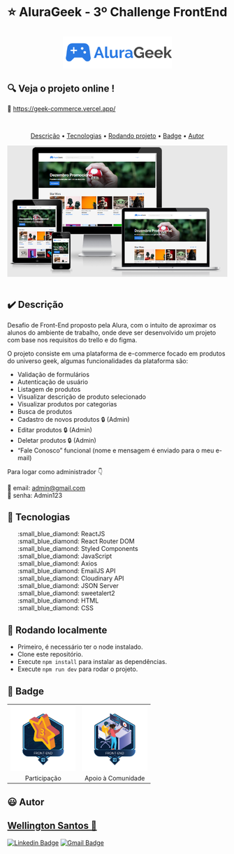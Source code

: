 # <p align="center">:star: AluraGeek - 3º Challenge FrontEnd</p>
<div align="center">
 <img width="250" src="https://raw.githubusercontent.com/WSantos79/AluraGeek/6d8efb1f1654c48e1612b8c89dc05df7f02ae9dc/src/assets/images/logo.svg">
</div>

## :mag: Veja o projeto online !

:link: https://geek-commerce.vercel.app/

<br>
<p align="center">
 <a href="#heavy_check_mark-Descrição">Descrição</a> •
 <a href="#hammer-Tecnologias">Tecnologias</a> •
 <a href="#game_die-Rodando-localmente">Rodando projeto</a> •
 <a href="#medal_sports-Badge">Badge</a> •	
 <a href="#smiley-autor">Autor</a>
</p>

<img src="https://github.com/WSantos79/AluraGeek/blob/main/public/image.png?raw=true"><br><br>


## :heavy_check_mark: **Descrição**

Desafio de Front-End proposto pela Alura, com o intuito de aproximar os alunos do ambiente de trabalho, onde deve ser desenvolvido um projeto com base nos requisitos do trello e do figma.

O projeto consiste em uma plataforma de e-commerce focado em produtos do universo geek, algumas funcionalidades da plataforma são:

+ Validação de formulários
+ Autenticação de usuário
+ Listagem de produtos
+ Visualizar descrição de produto selecionado
+ Visualizar produtos por categorias
+ Busca de produtos
+ Cadastro de novos produtos :lock: (Admin)
+ Editar produtos :lock: (Admin)
+ Deletar produtos :lock: (Admin) 
+ “Fale Conosco” funcional (nome e mensagem é enviado para o meu e-mail)

Para logar como administrador :point_down:

:key: email: admin@gmail.com </br>
:key: senha: Admin123


## :hammer: **Tecnologias**

<ul type="none">
<li>:small_blue_diamond: ReactJS</li>
<li>:small_blue_diamond: React Router DOM</li>
<li>:small_blue_diamond: Styled Components</li>
<li>:small_blue_diamond: JavaScript</li>
<li>:small_blue_diamond: Axios</li>
<li>:small_blue_diamond: EmailJS API</li>
<li>:small_blue_diamond: Cloudinary API</li>
<li>:small_blue_diamond: JSON Server</li>
<li>:small_blue_diamond: sweetalert2</li>
<li>:small_blue_diamond: HTML</li>
<li>:small_blue_diamond: CSS</li>
</ul>

## :game_die: Rodando localmente

+ Primeiro, é necessário ter o node instalado.
+ Clone este repositório.
+ Execute `npm install` para instalar as dependências.
+ Execute `npm run dev` para rodar o projeto.

## :medal_sports: Badge
           

<table style="text-align: center;">
  <tr>
    <td>
      <img height="150px" src="https://github.com/WSantos79/AluraGeek/blob/main/public/badges/participacao_v3.png?raw=true">
    </td>
   <td>
      <img height="150px" src="https://github.com/WSantos79/AluraGeek/blob/main/public/badges/compartilhamento_Helper.png?raw=true">
    </td>
  </tr>
  <tr>
    <td align="center">Participação</td>
   <td align="center">Apoio à Comunidade</td>
  </tr>
</table>


## :smiley: Autor

## <a href="https://github.com/WSantos79">Wellington Santos 🚀</a>

[![Linkedin Badge](https://img.shields.io/badge/-WellingtonSantos79-blue?style=flat-square&logo=Linkedin&logoColor=white&link=https://www.linkedin.com/in/wellingtonsantos79/)](https://www.linkedin.com/in/wellingtonsantos79/) 
[![Gmail Badge](https://img.shields.io/badge/-WellingtonSantos7799@gmail.com-c14438?style=flat-square&logo=Gmail&logoColor=white&link=mailto:wellingtonsantos7799@gmail.com)](mailto:wellingtonsantos7799@gmail.com)












